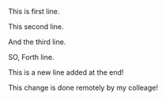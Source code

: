 This is first line.

This second line.

And the third line.

SO, Forth line.

This is a new line added at the end!


This change is done remotely by my colleage!

